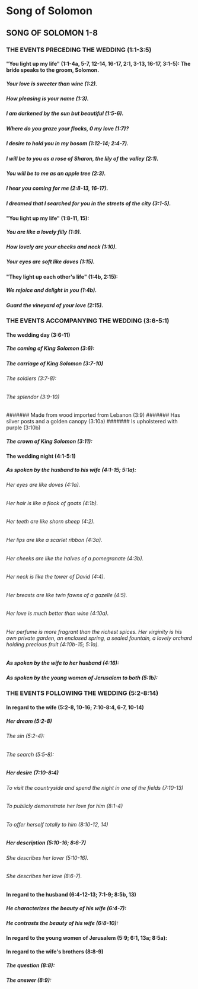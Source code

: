 ---
---
# Song of Solomon
## SONG OF SOLOMON 1-8
###  THE EVENTS PRECEDING THE WEDDING (1:1-3:5) 
####  \"You light up my life\" (1:1-4a, 5-7, 12-14, 16-17, 2:1, 3-13, 16-17, 3:1-5): The bride speaks to the groom, Solomon. 
#####  Your love is sweeter than wine (1:2). 
#####  How pleasing is your name (1:3). 
#####  I am darkened by the sun but beautiful (1:5-6). 
#####  Where do you graze your flocks, 0 my love (1:7)? 
#####  I desire to hold you in my bosom (1:12-14; 2:4-7). 
#####  I will be to you as a rose of Sharon, the lily of the valley (2:1). 
#####  You will be to me as an apple tree (2:3). 
#####  I hear you coming for me (2:8-13, 16-17). 
#####  I dreamed that I searched for you in the streets of the city (3:1-5).
####  \"You light up my life\" (1:8-11, 15): 
#####  You are like a lovely filly (1:9). 
#####  How lovely are your cheeks and neck (1:10). 
#####  Your eyes are soft like doves (1:15). 
####  \"They light up each other\'s life\" (1:4b, 2:15): 
#####  We rejoice and delight in you (1:4b). 
#####  Guard the vineyard of your love (2:15). 
###  THE EVENTS ACCOMPANYING THE WEDDING (3:6-5:1) 
####  The wedding day (3:6-11) 
#####  The coming of King Solomon (3:6): 
#####  The carriage of King Solomon (3:7-10) 
######  The soldiers (3:7-8): 
######  The splendor (3:9-10) 
#######  Made from wood imported from Lebanon (3:9) 
#######  Has silver posts and a golden canopy (3:10a) 
#######  Is upholstered with purple (3:10b) 
#####  The crown of King Solomon (3:11): 
####  The wedding night (4:1-5:1) 
#####  As spoken by the husband to his wife (4:1-15; 5:1a): 
######  Her eyes are like doves (4:1a). 
######  Her hair is like a flock of goats (4:1b). 
######  Her teeth are like shorn sheep (4:2). 
######  Her lips are like a scarlet ribbon (4:3a). 
######  Her cheeks are like the halves of a pomegranate (4:3b). 
######  Her neck is like the tower of David (4:4). 
######  Her breasts are like twin fawns of a gazelle (4:5). 
######  Her love is much better than wine (4:10a). 
######  Her perfume is more fragrant than the richest spices. Her virginity is his own private garden, an enclosed spring, a sealed fountain, a lovely orchard holding precious fruit (4:10b-15; 5:1a). 
#####  As spoken by the wife to her husband (4:16): 
#####  As spoken by the young women of Jerusalem to both (5:1b): 
###  THE EVENTS FOLLOWING THE WEDDING (5:2-8:14) 
####  In regard to the wife (5:2-8, 10-16; 7:10-8:4, 6-7, 10-14) 
#####  Her dream (5:2-8) 
######  The sin (5:2-4): 
######  The search (5:5-8): 
#####  Her desire (7:10-8:4) 
######  To visit the countryside and spend the night in one of the fields (7:10-13) 
######  To publicly demonstrate her love for him (8:1-4) 
######  To offer herself totally to him (8:10-12, 14) 
#####  Her description (5:10-16; 8:6-7) 
######  She describes her lover (5:10-16). 
######  She describes her love (8:6-7). 
####  In regard to the husband (6:4-12-13; 7:1-9; 8:5b, 13) 
#####  He characterizes the beauty of his wife (6:4-7): 
#####  He contrasts the beauty of his wife (6:8-10): 
####  In regard to the young women of Jerusalem (5:9; 6:1, 13a; 8:5a): 
####  In regard to the wife\'s brothers (8:8-9) 
#####  The question (8:8): 
#####  The answer (8:9): 
